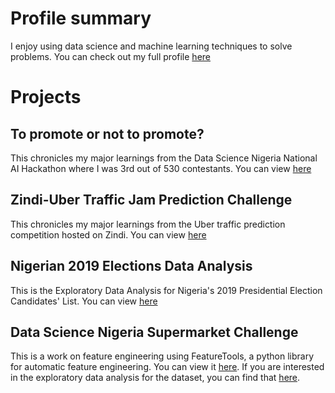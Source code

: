 # Profile summary
I enjoy using data science and machine learning techniques to solve problems. You can check out my full profile [here](https://github.com/Dehbaiyor/dehbaiyor.github.io/blob/master/Profile.md)

# Projects
## To promote or not to promote?
This chronicles my major learnings from the Data Science Nigeria National AI Hackathon where I was 3rd out of 530 contestants.
You can view [here](https://dehbaiyor.github.io/PromotionPrediction)

## Zindi-Uber Traffic Jam Prediction Challenge
This chronicles my major learnings from the Uber traffic prediction competition hosted on Zindi.
You can view [here](https://dehbaiyor.github.io/Zindi-Uber-Traffic-Jam-Competition)

## Nigerian 2019 Elections Data Analysis
This is the Exploratory Data Analysis for Nigeria's 2019 Presidential Election Candidates' List.
You can view [here](https://dehbaiyor.github.io/2019-Elections)

## Data Science Nigeria Supermarket Challenge
This is a work on feature engineering using FeatureTools, a python library for automatic feature engineering. You can view it [here](https://nbviewer.jupyter.org/github/Dehbaiyor/DSN-Supermarket-Challenge/blob/1485080d893f8c9060b75a2ccbea17fda11fb4d5/Supermarket%20Model.ipynb). If you are interested in the exploratory data analysis for the dataset, you can find that [here](https://github.com/Dehbaiyor/DSN-Supermarket-Challenge/blob/master/Supermarket%20EDA.ipynb).
